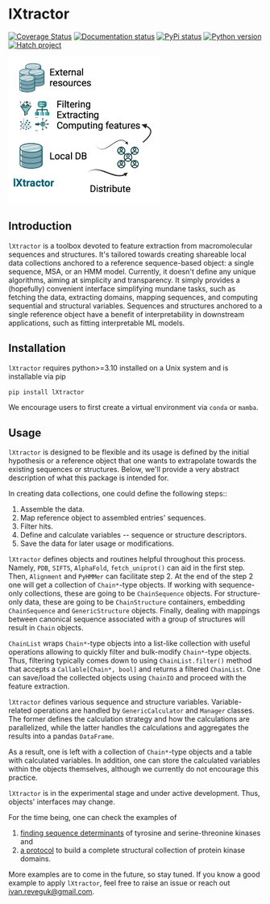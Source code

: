 # lXtractor

[![Coverage Status](https://coveralls.io/repos/github/edikedik/lXtractor/badge.svg?branch=master)](https://coveralls.io/github/edikedik/lXtractor?branch=master)
[![Documentation status](https://readthedocs.org/projects/lxtractor/badge/?version=latest)](https://lxtractor.readthedocs.io/en/latest/?badge=latest)
[![PyPi status](https://img.shields.io/pypi/v/lXtractor.svg)](https://pypi.org/project/lXtractor)
[![Python version](https://img.shields.io/pypi/pyversions/lXtractor.svg)](https://pypi.org/project/lXtractor)
[![Hatch project](https://img.shields.io/badge/%F0%9F%A5%9A-Hatch-4051b5.svg)](https://github.com/pypa/hatch)

<img src="./fig/lXt_diagram.png" alt="lXt_diagram" width="300"/>

## Introduction

`lXtractor` is a toolbox devoted to feature extraction from macromolecular
sequences and structures.
It's tailored towards creating shareable local data collections anchored to
a reference sequence-based object: a single sequence, MSA, or an HMM model.
Currently, it doesn't define any unique algorithms, aiming at simplicity and
transparency.
It simply provides a (hopefully) convenient interface simplifying mundane tasks,
such as fetching the data, extracting domains, mapping sequences, and computing
sequential and structural variables.
Sequences and structures anchored to a single reference object have a benefit
of interpretability in downstream applications, such as fitting interpretable
ML models.

## Installation

`lXtractor` requires python>=3.10 installed on a Unix system and is
installable via pip

```bash
pip install lXtractor
```

We encourage users to first create a virtual environment via `conda` or `mamba`.

## Usage

`lXtractor` is designed to be flexible and its usage is defined by the initial
hypothesis or a reference object that one wants to extrapolate towards the
existing sequences or structures.
Below, we'll provide a very abstract description of what this package is
intended for.

In creating data collections, one could define the following steps::

1. Assemble the data.
2. Map reference object to assembled entries' sequences.
3. Filter hits.
4. Define and calculate variables -- sequence or structure descriptors.
5. Save the data for later usage or modifications.

`lXtractor` defines objects and routines helpful throughout this process.
Namely, `PDB`, `SIFTS`, `AlphaFold`, `fetch_uniprot()`
can aid in the first step.
Then, `Alignment` and `PyHMMer` can facilitate step 2.
At the end of the step 2 one will get a collection of `Chain*`-type objects.
If working with sequence-only collections, these are going to be
`ChainSequence` objects.
For structure-only data, these are going to be ``ChainStructure`` containers,
embedding `ChainSequence` and `GenericStructure` objects.
Finally, dealing with mappings between canonical sequence associated with
a group of structures will result in ``Chain`` objects.

`ChainList` wraps `Chain*`-type objects into a list-like collection with
useful operations allowing to quickly filter and bulk-modify `Chain*`-type
objects.
Thus, filtering typically comes down to using ``ChainList.filter()`` method that
accepts a `Callable[Chain*, bool]` and returns a filtered `ChainList`.
One can save/load the collected objects using `ChainIO` and proceed
with the feature extraction.

`lXtractor` defines various sequence and structure variables.
Variable-related operations are handled by `GenericCalculator` and
`Manager` classes. The former defines the calculation strategy and how
the calculations are parallelized, while the latter handles the calculations
and aggregates the results into a pandas `DataFrame`.

As a result, one is left with a collection of `Chain*`-type objects and a
table with calculated variables. In addition, one can store the calculated
variables within the objects themselves, although we currently do not encourage
this practice.

`lXtractor` is in the experimental stage and under active development.
Thus, objects' interfaces may change.

For the time being, one can check the examples of
1. [finding sequence determinants](https://eboruta.readthedocs.io/en/latest/notebooks/sequence_determinants_tutorial.html)
of tyrosine and serine-threonine kinases and
2. [a protocol](https://github.com/edikedik/kinactive/blob/abae9c8a1fca0754d02e3f117dee210b587e666b/kinactive/db.py#L142)
to build a complete structural collection of protein kinase domains.

More examples are to come in the future, so stay tuned. If you know a good example to apply `lXtractor`, feel free to raise an issue or reach out [ivan.reveguk@gmail.com](ivan.reveguk@gmail.com).